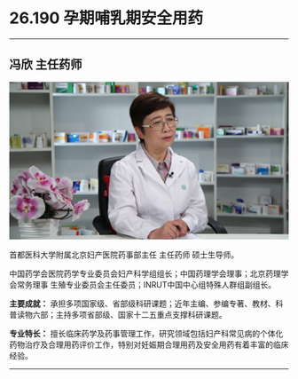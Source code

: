 # 26.190 孕期哺乳期安全用药

---

## 冯欣 主任药师

![1685345244034](image/c26_191/1685345244034.png)

首都医科大学附属北京妇产医院药事部主任 主任药师 硕士生导师。

中国药学会医院药学专业委员会妇产科学组组长；中国药理学会理事；北京药理学会常务理事 生殖专业委员会主任委员；INRUT中国中心组特殊人群组副组长。

**主要成就：** 承担多项国家级、省部级科研课题；近年主编、参编专著、教材、科普读物六部；主持多项省部级、国家十二五重点支撑科研课题。

**专业特长：** 擅长临床药学及药事管理工作，研究领域包括妇产科常见病的个体化药物治疗及合理用药评价工作，特别对妊娠期合理用药及安全用药有着丰富的临床经验。

---
